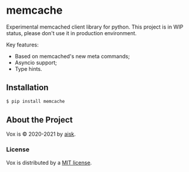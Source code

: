 # memcache

Experimental memcached client library for python. This project is in WIP status, please don't use it in production environment.

Key features:

- Based on memcached's new meta commands;
- Asyncio support;
- Type hints.

## Installation

```sh
$ pip install memcache
```

## About the Project

Vox is &copy; 2020-2021 by [aisk](https://github.com/aisk).

### License

Vox is distributed by a [MIT license](https://github.com/aisk/memcache/tree/master/LICENSE).
